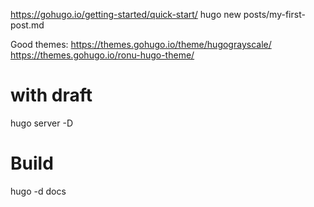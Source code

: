 https://gohugo.io/getting-started/quick-start/
hugo new posts/my-first-post.md

Good themes:
https://themes.gohugo.io/theme/hugograyscale/
https://themes.gohugo.io/ronu-hugo-theme/


# with draft
hugo server -D 

# Build
hugo -d docs
